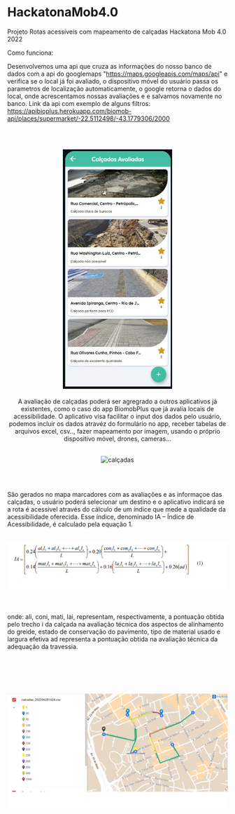 # HackatonaMob4.0
Projeto Rotas acessiveis com mapeamento de calçadas Hackatona Mob 4.0 2022

Como funciona:

Desenvolvemos uma api que cruza as informações do nosso banco de dados  com a api do googlemaps "https://maps.googleapis.com/maps/api" e verifica se o local já foi avaliado, o dispositivo móvel do usuário passa os parametros de localização automaticamente, o google retorna o dados do local, onde acrescentamos nossas avaliações e e salvamos novamente no banco.
Link da api com exemplo de alguns filtros:
https://apibioplus.herokuapp.com/biomob-api/places/supermarket/-22.5112498/-43.1779306/2000

<br>
</br>

<p align="center">
  <img width="250px" src="assets/avaliacoes.jpeg" alt="avaliacao"/>
</>

<br>
</br>
A avaliação de calçadas poderá ser agregrado a outros aplicativos já existentes, como o caso do app BiomobPlus que já avalia locais de acessibilidade.
O aplicativo visa facilitar o input dos dados pelo usuário, podemos incluir os dados atravéz do formulário no app, receber tabelas de arquivos excel, csv.., fazer mapeamento por imagem, usando o próprio dispositivo móvel, drones, cameras...
<br>
</br>

<p align="center">
  <img width="250px" src="calçadas.jpeg" alt="calçadas"/>
</p>
<br>
</br>

São gerados no mapa marcadores com as avaliações e as informaçoe das calçadas, o usuário poderá selecionar um destino e o aplicativo indicará se a rota é acessivel 
através do cálculo de um índice que mede a qualidade da acessibilidade oferecida. Esse índice, denominado IA – Índice de Acessibilidade, é calculado pela equação
1.
<br>
</br>
<p align="center">
  <img  src="equacao.png" alt="equacao"/>
</p>
<br>
</br>
onde:
ali, coni, mati, lai, representam, respectivamente, a pontuação obtida pelo trecho i da calçada na avaliação técnica dos aspectos de alinhamento do greide, estado de conservação do pavimento, tipo de material usado e largura efetiva ad representa a pontuação obtida na avaliação técnica da adequação da travessia. 
<br>
</br>
<br>
</br>
<br>
</br>

<p align="center">
  <img margin="50px" src="mapa.png" alt="avaliacao"/>
</>


